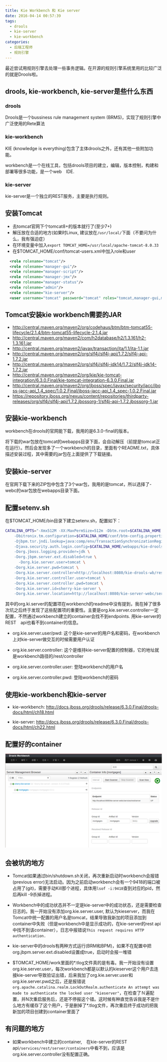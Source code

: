 ```yaml
---
title: Kie Workbench 和 Kie server
date: 2016-04-14 00:57:39
tags:
  - drools
  - kie-server
  - kie-workbench
categories:
  - 后端工程师
  - 规则引擎
---
```

最近尝试用规则引擎去处理一些事务逻辑。在开源的规则引擎系统里用的比较广泛的就是Drools啦。

## drools, kie-workbench, kie-server是些什么东西

### drools

Drools是一个bussiness rule management system (BRMS)，实现了规则引擎中广泛使用的Rete算法

### kie-workbench

KIE (knowledge is everything)包含了主体drools之外，还有其他一些附加功能。

workbench是一个在线工具，包括drools项目的建立，编辑，版本控制，构建和部署等很多功能，是一个web　IDE.

### kie-server

kie-server是一个独立的REST服务，主要是执行规则。

## 安装Tomcat
* 去tomcat官网下个tomcat8+的版本就行了(至少7+)
* 解压放在合适的地方(如果时Linux, 建议放在`/usr/local/`下面（不要问为什么，我有强迫症）
* 在环境变量中加入`export TOMCAT_HOME=/usr/local/apache-tomcat-8.0.33`
* 在$TOMCAT_HOME/conf/tomcat-users.xml中加入role和user

```xml
  <role rolename="tomcat"/>
  <role rolename="manager-gui"/>
  <role rolename="manager-script"/>
  <role rolename="manager-jmx"/>
  <role rolename="manager-status"/>
  <role rolename="admin"/>
  <role rolename="kie-server"/>
  <user username="tomcat" password="tomcat" roles="tomcat,manager-gui,manager-script,manager-jmx,manager-status,admin,kie-server"/>
```

## Tomcat安装kie workbench需要的JAR
* http://central.maven.org/maven2/org/codehaus/btm/btm-tomcat55-lifecycle/2.1.4/btm-tomcat55-lifecycle-2.1.4.jar
* http://central.maven.org/maven2/com/h2database/h2/1.3.161/h2-1.3.161.jar
* http://central.maven.org/maven2/javax/transaction/jta/1.1/jta-1.1.jar
* http://central.maven.org/maven2/org/slf4j/slf4j-api/1.7.2/slf4j-api-1.7.2.jar
* http://central.maven.org/maven2/org/slf4j/slf4j-jdk14/1.7.2/slf4j-jdk14-1.7.2.jar
* http://central.maven.org/maven2/org/kie/kie-tomcat-integration/6.3.0.Final/kie-tomcat-integration-6.3.0.Final.jar
* http://central.maven.org/maven2/org/jboss/spec/javax/security/jacc/jboss-jacc-api_1.4_spec/1.0.2.Final/jboss-jacc-api_1.4_spec-1.0.2.Final.jar
* https://repository.jboss.org/nexus/content/repositories/thirdparty-releases/org/slf4j/slf4j-api/1.7.2.jbossorg-1/slf4j-api-1.7.2.jbossorg-1.jar

## 安装kie-workbench

workbench在drools的官网能下载，我用的是6.3.0-final的版本。

将下载的war包放在tomcat的webapps目录下面，会自动解压（前提是tomcat正在运行）。然后会发现多了一个workbench的目录，里面有个README.txt，具体描述安装过程，其中需要的jar包在上面提供了下载链接。


## 安装kie-server

在官网下载下来的ZIP包中包含了3个war包，我用的是tomcat，所以选择了-webc的war包放在webapps目录下面。

## 配置setenv.sh

在$TOMCAT_HOME/bin目录下建立setenv.sh，配置如下：

```bash
CATALINA_OPTS="-Xmx512M -XX:MaxPermSize=512m -Dbtm.root=$CATALINA_HOME \
    -Dbitronix.tm.configuration=$CATALINA_HOME/conf/btm-config.properties \
    -Djbpm.tsr.jndi.lookup=java:comp/env/TransactionSynchronizationRegistry \
    -Djava.security.auth.login.config=$CATALINA_HOME/webapps/kie-drools-wb/WEB-INF/classes/login.config \
    -Dorg.jboss.logging.provider=jdk \
    -Dorg.jbpm.server.ext.disabled=true \
　　　 -Dorg.kie.server.user=tomcat \
    -Dorg.kie.server.pwd=tomcat \
    -Dorg.kie.server.controller=http://localhost:8080/kie-drools-wb/rest/controller \
    -Dorg.kie.server.controller.user=tomcat \
    -Dorg.kie.server.controller.pwd=tomcat \
    -Dorg.kie.server.id=sherry-kie-server \
    -Dorg.kie.server.location=http://localhost:8080/kie-server-webc/services/rest/server"
```

其中的org.ki.server的配置项在workbench的readme中没有提到，我在掉了很多次坑之后终于发现了这些配置项的重要性。主要是org.kie.server.controller一定配置，不然通过workbench建立的container会找不到endpoints. 用kie-server的REST　api也看不到container的信息。

* org.kie.server.user/pwd: 这个是kie-server的用户名和密码，在workbench上对kie-server做交互的时候需要用户认证

* org.kie.server.controller: 这个是维持kie-server配置的控制器，它的地址就是workbench路径的/rest/controller

* org.kie.server.controller.user: 登陆workbench的用户名

* org.kie.server.controller.pwd: 登陆workbench的密码

## 使用kie-workbench和kie-server

* kie-workbench: http://docs.jboss.org/drools/release/6.3.0.Final/drools-docs/html/ch18.html

* kie-server: http://docs.jboss.org/drools/release/6.3.0.Final/drools-docs/html/ch22.html

## 配置好的container

![container](/images/container.png) 

## 会被坑的地方
* Tomcat如果通过bin/shutdown.sh关闭，再次重新启动时workbench会报错(previous error)无法启动。因为之前启动workbench会有一个9418的端口被占用了(git)，需要手动Kill那个进程，具体用`lsof -i:9418`查到对应的pid，然后再kill -9杀掉进程。

* Workbench中的成功状态并不一定是kie-server中的成功状态，还是需要检查日志的。我一开始没有添加org.kie.server.user, 默认为kieserver，而我在Tomcat中统一配置的用户名是tomcat，结果导致我新加的项目添加到container中失败（但是workbench中是显示成功的，在kie-server的rest api中找不到该container），日志中报错说`This request requires HTTP authentication.`

* kie-server中的drools有两种方式运行(BRM和BPM)，如果不在配置中把org.jbpm.server.ext.disabled设置成true，启动时会报一堆错

* $TOMCAT_HOME/work里面的*.tlog文件真的是有毒。我一开始没有设置org.kie.server.user，每次workbench都是以默认的kieserver这个用户去连接kie-server导致验证出错，后来我加了org.kie.server.user和org.kie.server.pwd之后，还是报错说`org.apache.catalina.realm.LockOutRealm.authenticate An attempt was made to authenticate the locked user "kieserver"`，在检查了Ｎ遍配置，并N次重启服务后，还是不停报这个错。这时候有种直觉告诉我是不是什么地方有缓存了这个用户，于是删掉了*.tlog文件，再次重启终于成功的把我新加的项目创建到container里面了

## 有问题的地方
* 如果workbench中建立的container,　在kie-server的REST api`/services/rest/server/containers`中看不到，应该是org.kie.server.controller没有配置正确。

